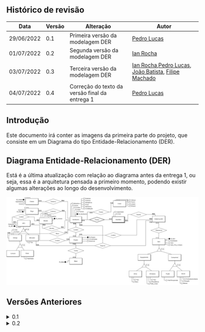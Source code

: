 ## Histórico de revisão

  |Data|Versão|Alteração|Autor| 
  |----|------|---------|-----|
  |29/06/2022|0.1|Primeira versão da modelagem DER |[Pedro Lucas](https://github.com/PedroLSF)|
  |01/07/2022|0.2|Segunda versão da modelagem DER |[Ian Rocha](https://github.com/IanPSRocha)|
  |03/07/2022|0.3|Terceira versão da modelagem DER |[Ian Rocha](https://github.com/IanPSRocha),[Pedro Lucas](https://github.com/PedroLSF), [João Batista](https://github.com/jvBatista), [Filipe Machado](https://github.com/fmaachadoo)|
  |04/07/2022|0.4|Correção do texto da versão final da entrega 1 |[Pedro Lucas](https://github.com/PedroLSF)|

  
 
 
## Introdução

Este documento irá conter as imagens da primeira parte do projeto, que consiste em um Diagrama do tipo Entidade-Relacionamento (DER).

## Diagrama Entidade-Relacionamento (DER)

 Está é a última atualização com relação ao diagrama antes da entrega 1, ou seja, essa é a arquitetura pensada a primeiro momento, podendo existir algumas alterações ao longo do desenvolvimento.


![0.2](../images/DER03.jpg)

## Versões Anteriores

<details>
<summary>0.1</summary>

![Bancos1MER drawio](https://user-images.githubusercontent.com/85000470/177055461-23912430-b373-428c-b552-4472a2f742f3.png)
</details>

<details>
<summary> 0.2</summary>

![0.2](../images/DER02.jpg)
</details>
